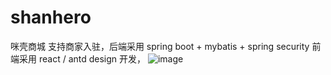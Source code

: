 # shanhero
咪壳商城 支持商家入驻，后端采用 spring boot + mybatis + spring security 前端采用 react / antd design 开发，
![image](https://note.youdao.com/yws/res/2511/WEBRESOURCE2eedd9f0b5f0cdbcda4312cf70fba3cf)
